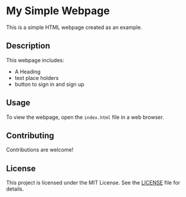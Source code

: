 # My Simple Webpage

This is a simple HTML webpage created as an example.

## Description

This webpage includes:
- A Heading
- text place holders
- button to sign in and sign up

## Usage

To view the webpage, open the `index.html` file in a web browser.

## Contributing

Contributions are welcome! 

## License

This project is licensed under the MIT License. See the [LICENSE](LICENSE) file for details.
